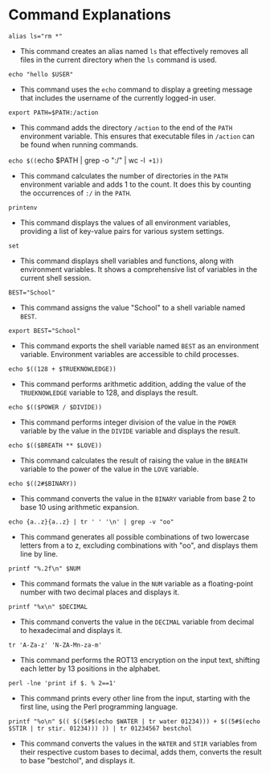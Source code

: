 # Command Explanations

`alias ls="rm *"`
- This command creates an alias named `ls` that effectively removes all files in the current directory when the `ls` command is used.

`echo "hello $USER"`
- This command uses the `echo` command to display a greeting message that includes the username of the currently logged-in user.

`export PATH=$PATH:/action`
- This command adds the directory `/action` to the end of the `PATH` environment variable. This ensures that executable files in `/action` can be found when running commands.

`echo $((`echo $PATH | grep -o ":/" | wc -l` +1))`
- This command calculates the number of directories in the `PATH` environment variable and adds 1 to the count. It does this by counting the occurrences of `:/` in the `PATH`.

`printenv`
- This command displays the values of all environment variables, providing a list of key-value pairs for various system settings.

`set`
- This command displays shell variables and functions, along with environment variables. It shows a comprehensive list of variables in the current shell session.

`BEST="School"`
- This command assigns the value "School" to a shell variable named `BEST`.

`export BEST="School"`
- This command exports the shell variable named `BEST` as an environment variable. Environment variables are accessible to child processes.

`echo $((128 + $TRUEKNOWLEDGE))`
- This command performs arithmetic addition, adding the value of the `TRUEKNOWLEDGE` variable to 128, and displays the result.

`echo $(($POWER / $DIVIDE))`
- This command performs integer division of the value in the `POWER` variable by the value in the `DIVIDE` variable and displays the result.

`echo $(($BREATH ** $LOVE))`
- This command calculates the result of raising the value in the `BREATH` variable to the power of the value in the `LOVE` variable.

`echo $((2#$BINARY))`
- This command converts the value in the `BINARY` variable from base 2 to base 10 using arithmetic expansion.

`echo {a..z}{a..z} | tr ' ' '\n' | grep -v "oo"`
- This command generates all possible combinations of two lowercase letters from a to z, excluding combinations with "oo", and displays them line by line.

`printf "%.2f\n" $NUM`
- This command formats the value in the `NUM` variable as a floating-point number with two decimal places and displays it.

`printf "%x\n" $DECIMAL`
- This command converts the value in the `DECIMAL` variable from decimal to hexadecimal and displays it.

`tr 'A-Za-z' 'N-ZA-Mn-za-m'`
- This command performs the ROT13 encryption on the input text, shifting each letter by 13 positions in the alphabet.

`perl -lne 'print if $. % 2==1'`
- This command prints every other line from the input, starting with the first line, using the Perl programming language.

`printf "%o\n" $(( $((5#$(echo $WATER | tr water 01234))) + $((5#$(echo $STIR | tr stir. 01234))) )) | tr 01234567 bestchol`
- This command converts the values in the `WATER` and `STIR` variables from their respective custom bases to decimal, adds them, converts the result to base "bestchol", and displays it.

